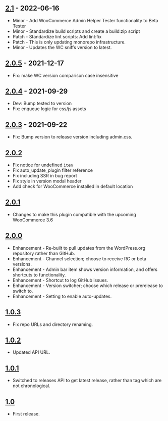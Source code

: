 ## [2.1](https://github.com/woocommerce/woocommerce/releases) - 2022-06-16

-   Minor - Add WooCommerce Admin Helper Tester functionality to Beta Tester
-   Minor - Standardize build scripts and create a build:zip script
-   Patch - Standardize lint scripts: Add lint:fix
-   Patch - This is only updating monorepo infrastructure.
-   Minor - Updates the WC sniffs version to latest.

## [2.0.5](https://github.com/woocommerce/woocommerce/releases) - 2021-12-17

-   Fix: make WC version comparison case insensitive

## [2.0.4](https://github.com/woocommerce/woocommerce/releases) - 2021-09-29

-   Dev: Bump tested to version
-   Fix: enqueue logic for css/js assets

## [2.0.3](https://github.com/woocommerce/woocommerce/releases) - 2021-09-22

-   Fix: Bump version to release version including admin.css.

## [2.0.2](https://github.com/woocommerce/woocommerce/releases)

-   Fix notice for undefined `item`
-   Fix auto_update_plugin filter reference
-   Fix including SSR in bug report
-   Fix style in version modal header
-   Add check for WooCommerce installed in default location

## [2.0.1](https://github.com/woocommerce/woocommerce/releases)

-   Changes to make this plugin compatible with the upcoming WooCommerce 3.6

## [2.0.0](https://github.com/woocommerce/woocommerce/releases)

-   Enhancement - Re-built to pull updates from the WordPress.org repository rather than GitHub.
-   Enhancement - Channel selection; choose to receive RC or beta versions.
-   Enhancement - Admin bar item shows version information, and offers shortcuts to functionality.
-   Enhancement - Shortcut to log GitHub issues.
-   Enhancement - Version switcher; choose which release or prerelease to switch to.
-   Enhancement - Setting to enable auto-updates.

## [1.0.3](https://github.com/woocommerce/woocommerce/releases)

-   Fix repo URLs and directory renaming.

## [1.0.2](https://github.com/woocommerce/woocommerce/releases)

-   Updated API URL.

## [1.0.1](https://github.com/woocommerce/woocommerce/releases)

-   Switched to releases API to get latest release, rather than tag which are not chronological.

## [1.0](https://github.com/woocommerce/woocommerce/releases)

-   First release.
